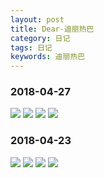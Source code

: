```yaml
---
layout: post
title: Dear-迪丽热巴
category: 日记
tags: 日记
keywords: 迪丽热巴
---
```


### 2018-04-27
<a href="{{site.res_url}}/image/0038.jpg" target="_blank"><img src="{{site.res_url}}/image/0038.jpg"></a>
<a href="{{site.res_url}}/image/0039.jpg" target="_blank"><img src="{{site.res_url}}/image/0039.jpg"></a>
<a href="{{site.res_url}}/image/0040.jpg" target="_blank"><img src="{{site.res_url}}/image/0040.jpg"></a>
<a href="{{site.res_url}}/image/0041.jpg" target="_blank"><img src="{{site.res_url}}/image/0041.jpg"></a>

### 2018-04-23
<a href="{{site.res_url}}/image/0034.jpg" target="_blank"><img src="{{site.res_url}}/image/0034.jpg"></a>
<a href="{{site.res_url}}/image/0035.jpg" target="_blank"><img src="{{site.res_url}}/image/0035.jpg"></a>
<a href="{{site.res_url}}/image/0036.jpg" target="_blank"><img src="{{site.res_url}}/image/0036.jpg"></a>
<a href="{{site.res_url}}/image/0037.jpg" target="_blank"><img src="{{site.res_url}}/image/0037.jpg"></a>
